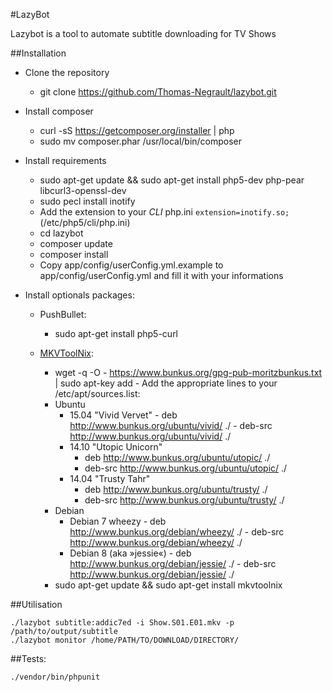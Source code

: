 #LazyBot

Lazybot is a tool to automate subtitle downloading for TV Shows


##Installation
- Clone the repository
    - git clone https://github.com/Thomas-Negrault/lazybot.git
- Install composer
    - curl -sS https://getcomposer.org/installer | php
    - sudo mv composer.phar /usr/local/bin/composer
- Install requirements
    - sudo apt-get update && sudo apt-get install php5-dev php-pear libcurl3-openssl-dev
    - sudo pecl install inotify
    - Add the extension to your *CLI* php.ini `extension=inotify.so;` (/etc/php5/cli/php.ini)
    - cd lazybot
    - composer update
    - composer install
    - Copy app/config/userConfig.yml.example to app/config/userConfig.yml and fill it with your informations

- Install optionals packages:
    - PushBullet:
        - sudo apt-get install php5-curl
       
    - [MKVToolNix]([https://www.bunkus.org/videotools/mkvtoolnix/downloads.html):
        - wget -q -O - https://www.bunkus.org/gpg-pub-moritzbunkus.txt | sudo apt-key add -
	Add the appropriate lines to your /etc/apt/sources.list:
		- Ubuntu
			- 15.04 "Vivid Vervet"
				  - deb http://www.bunkus.org/ubuntu/vivid/ ./
				  - deb-src http://www.bunkus.org/ubuntu/vivid/ ./
			- 14.10 "Utopic Unicorn"
				- deb http://www.bunkus.org/ubuntu/utopic/ ./
				- deb-src http://www.bunkus.org/ubuntu/utopic/ ./
			- 14.04 "Trusty Tahr"
				- deb http://www.bunkus.org/ubuntu/trusty/ ./
				- deb-src http://www.bunkus.org/ubuntu/trusty/ ./
		- Debian
			- Debian 7 wheezy
				        - deb http://www.bunkus.org/debian/wheezy/ ./
				        - deb-src http://www.bunkus.org/debian/wheezy/ ./
			- Debian 8 (aka »jessie«)
				        - deb http://www.bunkus.org/debian/jessie/ ./
				        - deb-src http://www.bunkus.org/debian/jessie/ ./
        - sudo apt-get update && sudo apt-get install mkvtoolnix



##Utilisation

``` 
./lazybot subtitle:addic7ed -i Show.S01.E01.mkv -p /path/to/output/subtitle
./lazybot monitor /home/PATH/TO/DOWNLOAD/DIRECTORY/

```

##Tests:

```
./vendor/bin/phpunit
```
